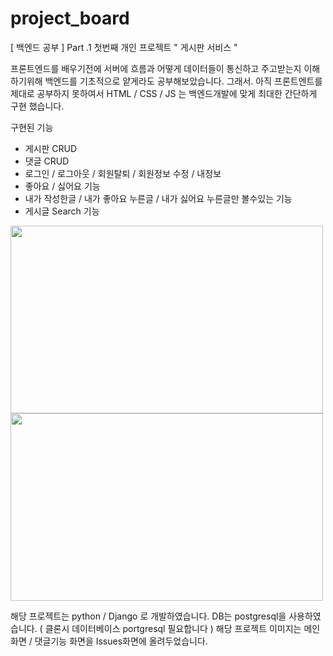 # project_board
[ 백엔드 공부 ] Part .1  첫번째 개인 프로젝트  " 게시판 서비스 " 

프론트엔드를 배우기전에 서버에 흐름과 어떻게 데이터들이 통신하고 주고받는지 이해하기위해
백엔드를 기초적으로 얕게라도 공부해보았습니다. 그래서. 아직 프론트엔트를 제대로 공부하지 못하여서
HTML / CSS / JS 는 백엔드개발에 맞게 최대한 간단하게 구현 했습니다.

구현된 기능 
- 게시판 CRUD 
- 댓글 CRUD
- 로그인 / 로그아웃 / 회원탈퇴 / 회원정보 수정 / 내정보
- 좋아요 / 싫어요 기능
- 내가 작성한글 / 내가 좋아요 누른글 / 내가 싫어요 누른글만 볼수있는 기능
- 게시글 Search 기능


<img src="https://user-images.githubusercontent.com/76981768/106838555-e1fb1200-66df-11eb-907e-6d6b83726d25.png" width="500" height="300">
<img src="https://user-images.githubusercontent.com/76981768/106838562-e3c4d580-66df-11eb-9c6b-8ce9dd2f71ba.png" width="500" height="300">

해당 프로젝트는 python / Django 로 개발하였습니다.
DB는 postgresql을 사용하였습니다.
( 클론시 데이터베이스 portgresql 필요합니다 )
해당 프로젝트 이미지는 메인화면 / 댓글기능 화면을 Issues화면에 올려두었습니다.  
